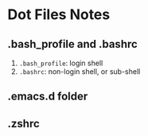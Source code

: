# Dot Files Notes

## .bash_profile and .bashrc

1. `.bash_profile`: login shell
2. `.bashrc`: non-login shell, or sub-shell

## .emacs.d folder

## .zshrc
